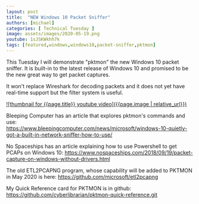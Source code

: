 ```yaml
---
layout: post
title:  "NEW Windows 10 Packet Sniffer"
authors: [michael]
categories: [ Technical Tuesday ]
image: assets/images/2020-05-19.png
youtube: 1sJSKWkhh7k
tags: [featured,windows,windows10,packet-sniffer,pktmon]
---
```

This Tuesday I will demonstrate "pktmon" the new Windows 10 packet sniffer. It is built-in to the latest release of Windows 10 and promised to be the new great way to get packet captures.

It won't replace Wireshark for decoding packets and it does not yet have real-time support but the filter system is useful.

[![thumbnail for {{page.title}} youtube video]({{page.image | relative_url}})](https://youtu.be/{{page.youtube}} "{{page.title}}")

Bleeping Computer has an article that explores pktmon's commands and use:      
  <https://www.bleepingcomputer.com/news/microsoft/windows-10-quietly-got-a-built-in-network-sniffer-how-to-use/>

No Spaceships has an article explaining how to use Powershell to get PCAPs on Windows 10:
  <https://www.nospaceships.com/2018/09/19/packet-capture-on-windows-without-drivers.html>

The old ETL2PCAPNG program, whose capability will be added to PKTMON in May 2020 is here: 
  <https://github.com/microsoft/etl2pcapng>

My Quick Reference card for PKTMON is in github: 
  <https://github.com/cyberlibrarian/pktmon-quick-reference.git>
